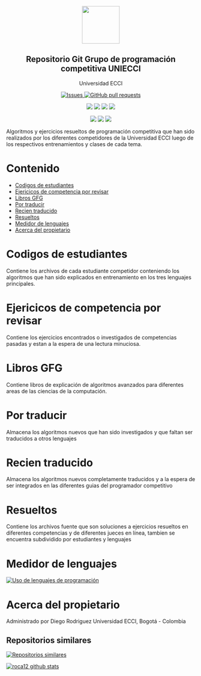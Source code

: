 


<p align="center">
 <img width="100px" src="https://res.cloudinary.com/anuraghazra/image/upload/v1594908242/logo_ccswme.svg" align="center"  />
 <h2 align="center">Repositorio Git Grupo de programación competitiva UNIECCI</h2>
 <p align="center">Universidad ECCI</p>
</p>
  <p align="center">
    <a href="https://github.com/roca12/gpccodes/issues">
      <img alt="Issues" src="https://img.shields.io/github/issues/roca12/gpccodes?color=0088ff" />
    </a>
    <a href="https://github.com/roca12/gpccodes/pulls">
      <img alt="GitHub pull requests" src="https://img.shields.io/github/issues-pr/roca12/gpccodes?color=0088ff" />
    </a>
    <br />
  </p>
   <p align="center">
      <img  src="https://img.shields.io/github/languages/count/roca12/gpccodes?label=Lenguajes&color=yellow" />
      <img  src="https://img.shields.io/github/repo-size/roca12/gpccodes?color=important" />
      <img  src="https://img.shields.io/github/last-commit/roca12/gpccodes">
      <img  src="https://img.shields.io/github/contributors/roca12/gpccodes?color=blueviolet" />
    <br />
  </p>
  <p align="center">
      <img  src="https://img.shields.io/badge/Python-3.X-informational?style=flat&logo=python&logoColor=white&color=green" />
      <img  src="https://img.shields.io/badge/C++-14-informational?style=flat&logo=c&logoColor=white&color=red" />
      <img  src="https://img.shields.io/badge/Java-1.8-informational?style=flat&logo=java&logoColor=white&color=blue" />
    <br />
  </p>
</p>

Algoritmos y ejercicios resueltos de programación competitiva que han sido realizados por los diferentes competidores de la Universidad ECCI luego de los respectivos entrenamientos y clases de cada tema.


# Contenido
- [Codigos de estudiantes](#codigos-de-estudiantes)
- [Ejericicos de competencia por revisar](#ejericicos-de-competencia-por-revisar)
- [Libros GFG](#libros-gfg)
- [Por traducir](#por-traducir)
- [Recien traducido](#recien-traducido)
- [Resueltos](#resueltos)
- [Medidor de lenguajes](#medidor-de-lenguajes)
- [Acerca del propietario](#acerca-del-propietario)

# Codigos de estudiantes

Contiene los archivos de cada estudiante competidor conteniendo los algoritmos que han sido explicados en entrenamiento en los tres lenguajes principales.

# Ejericicos de competencia por revisar

Contiene los ejercicios encontrados o investigados de competencias pasadas y estan a la espera de una lectura minuciosa.

# Libros GFG

Contiene libros de explicación de algoritmos avanzados para diferentes areas de las ciencias de la computación.

# Por traducir

Almacena los algoritmos nuevos que han sido investigados y que faltan ser traducidos a otros lenguajes

# Recien traducido

Almacena los algoritmos nuevos completamente traducidos y a la espera de ser integrados en las diferentes guias del programador competitivo

# Resueltos

Contiene los archivos fuente que son soluciones a ejercicios resueltos en diferentes competencias y de diferentes jueces en línea, tambien se encuentra subdividido por estudiantes y lenguajes

# Medidor de lenguajes
[![Uso de lenguajes de programación](https://github-readme-stats.vercel.app/api/top-langs/?username=roca12)](https://github.com/roca12/gpccodes)

# Acerca del propietario
Administrado por Diego Rodriguez
Universidad ECCI, Bogotá - Colombia
## Repositorios similares
[![Repositorios similares](https://github-readme-stats.vercel.app/api/pin/?username=roca12&repo=gpccodes)](https://github.com/roca12/gpccodes)

[![roca12 github stats](https://github-readme-stats.vercel.app/api?username=roca12&show_icons=true&theme=dark)](https://github.com/roca12/ggpccodes)


